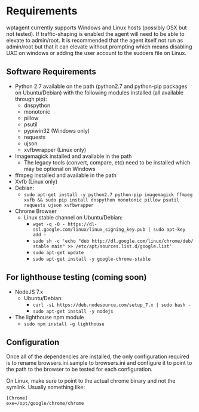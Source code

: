 # Requirements
wptagent currently supports Windows and Linux hosts (possibly OSX but not tested).  If traffic-shaping is enabled the agent will need to be able to elevate to admin/root. It is recommended that the agent itself not run as admin/root but that it can elevate without prompting which means disabling UAC on windows or adding the user account to the sudoers file on Linux.

## Software Requirements
* Python 2.7 available on the path (python2.7 and  python-pip packages on Ubuntu/Debian) with the following modules installed (all available through pip):
    * dnspython
    * monotonic
    * pillow
    * psutil
    * pypiwin32 (Windows only)
    * requests
    * ujson
    * xvfbwrapper (Linux only)
* Imagemagick installed and available in the path
    * The legacy tools (convert, compare, etc) need to be installed which may be optional on Windows
* ffmpeg installed and available in the path
* Xvfb (Linux only)
* Debian:
    * ```sudo apt-get install -y python2.7 python-pip imagemagick ffmpeg xvfb && sudo pip install dnspython monotonic pillow psutil requests ujson xvfbwrapper```
* Chrome Browser
    * Linux stable channel on Ubuntu/Debian:
        * ```wget -q -O - https://dl-ssl.google.com/linux/linux_signing_key.pub | sudo apt-key add -```
        * ```sudo sh -c 'echo "deb http://dl.google.com/linux/chrome/deb/ stable main" >> /etc/apt/sources.list.d/google.list'```
        * ```sudo apt-get update```
        * ```sudo apt-get install -y google-chrome-stable```


## For lighthouse testing (coming soon)
* NodeJS 7.x
    * Ubuntu/Debian:
        * ```curl -sL https://deb.nodesource.com/setup_7.x | sudo bash -```
        * ```sudo apt-get install -y nodejs```
* The lighthouse npm module
    * ```sudo npm install -g lighthouse```

## Configuration
Once all of the dependencies are installed, the only configuration required is to rename browsers.ini.sample to browsers.ini and configure it to point to the path to the browser to be tested for each configuration.

On Linux, make sure to point to the actual chrome binary and not the symlink.  Usually something like:
```
[Chrome]
exe=/opt/google/chrome/chrome
```